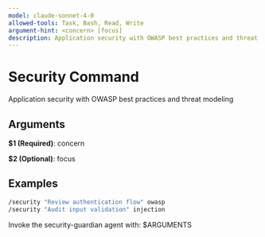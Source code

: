 ```yaml
---
model: claude-sonnet-4-0
allowed-tools: Task, Bash, Read, Write
argument-hint: <concern> [focus]
description: Application security with OWASP best practices and threat modeling
---
```


# Security Command

Application security with OWASP best practices and threat modeling

## Arguments

**$1 (Required)**: concern

**$2 (Optional)**: focus

## Examples

```bash
/security "Review authentication flow" owasp
/security "Audit input validation" injection
```

Invoke the security-guardian agent with: $ARGUMENTS
